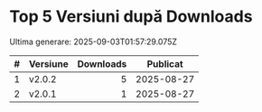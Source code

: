 # Top 5 Versiuni după Downloads

Ultima generare: 2025-09-03T01:57:29.075Z 

| # | Versiune | Downloads | Publicat |
| - | - | -: | - |
| 1 | v2.0.2 | 5 | 2025-08-27 |
| 2 | v2.0.1 | 1 | 2025-08-27 |
